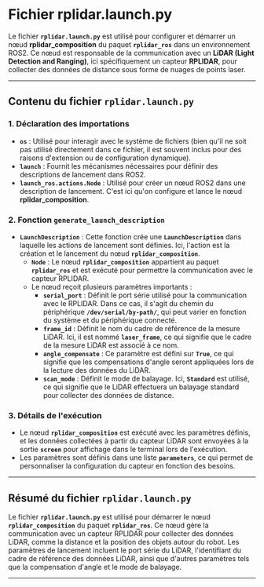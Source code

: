 # Fichier **rplidar.launch.py**

Le fichier **`rplidar.launch.py`** est utilisé pour configurer et démarrer un nœud **rplidar_composition** du paquet **`rplidar_ros`** dans un environnement ROS2. Ce nœud est responsable de la communication avec un **LiDAR (Light Detection and Ranging)**, ici spécifiquement un capteur **RPLIDAR**, pour collecter des données de distance sous forme de nuages de points laser.

---

## **Contenu du fichier `rplidar.launch.py`**

### **1. Déclaration des importations**
- **`os`** : Utilisé pour interagir avec le système de fichiers (bien qu'il ne soit pas utilisé directement dans ce fichier, il est souvent inclus pour des raisons d'extension ou de configuration dynamique).
- **`launch`** : Fournit les mécanismes nécessaires pour définir des descriptions de lancement dans ROS2.
- **`launch_ros.actions.Node`** : Utilisé pour créer un nœud ROS2 dans une description de lancement. C'est ici qu'on configure et lance le nœud **rplidar_composition**.

### **2. Fonction `generate_launch_description`**
- **`LaunchDescription`** : Cette fonction crée une **`LaunchDescription`** dans laquelle les actions de lancement sont définies. Ici, l'action est la création et le lancement du nœud **`rplidar_composition`**.
  - **`Node`** : Le nœud **`rplidar_composition`** appartient au paquet **`rplidar_ros`** et est exécuté pour permettre la communication avec le capteur RPLIDAR.
  - Le nœud reçoit plusieurs paramètres importants :
    - **`serial_port`** : Définit le port série utilisé pour la communication avec le RPLIDAR. Dans ce cas, il s'agit du chemin du périphérique **`/dev/serial/by-path/`**, qui peut varier en fonction du système et du périphérique connecté.
    - **`frame_id`** : Définit le nom du cadre de référence de la mesure LiDAR. Ici, il est nommé **`laser_frame`**, ce qui signifie que le cadre de la mesure LiDAR est associé à ce nom.
    - **`angle_compensate`** : Ce paramètre est défini sur **`True`**, ce qui signifie que les compensations d'angle seront appliquées lors de la lecture des données du LiDAR.
    - **`scan_mode`** : Définit le mode de balayage. Ici, **`Standard`** est utilisé, ce qui signifie que le LiDAR effectuera un balayage standard pour collecter des données de distance.

### **3. Détails de l'exécution**
- Le nœud **`rplidar_composition`** est exécuté avec les paramètres définis, et les données collectées à partir du capteur LiDAR sont envoyées à la sortie **`screen`** pour affichage dans le terminal lors de l'exécution.
- Les paramètres sont définis dans une liste **`parameters`**, ce qui permet de personnaliser la configuration du capteur en fonction des besoins.

---

## **Résumé du fichier `rplidar.launch.py`**

Le fichier **`rplidar.launch.py`** est utilisé pour démarrer le nœud **`rplidar_composition`** du paquet **`rplidar_ros`**. Ce nœud gère la communication avec un capteur RPLIDAR pour collecter des données LiDAR, comme la distance et la position des objets autour du robot. Les paramètres de lancement incluent le port série du LiDAR, l'identifiant du cadre de référence des données LiDAR, ainsi que d'autres paramètres tels que la compensation d'angle et le mode de balayage.


---

